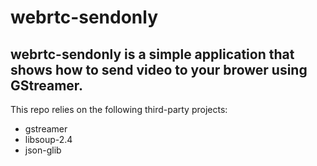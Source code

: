 # webrtc-sendonly
webrtc-sendonly is a simple application that shows how to send video to your brower using GStreamer.
---
This repo relies on the following third-party projects:
  * gstreamer
  * libsoup-2.4
  * json-glib